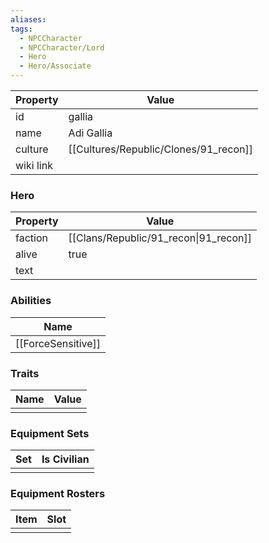 ```yaml
---
aliases: 
tags:
  - NPCCharacter
  - NPCCharacter/Lord
  - Hero
  - Hero/Associate
---
```


| Property  | Value        |
| :-------- | ------------ |
| id        | gallia       |
| name      | Adi Gallia   |
| culture   | [[Cultures/Republic/Clones/91_recon]] |
| wiki link |              |
### Hero
| Property | Value                                 |
| -------- | ------------------------------------- |
| faction  | [[Clans/Republic/91_recon\|91_recon]] |
| alive    | true                                  |
| text     |                                       |

### Abilities
|        Name        |
| :----------------: |
| [[ForceSensitive]] |

### Traits
| Name | Value |
| ---- | ----- |
|      |       |

### Equipment Sets
| Set | Is Civilian |
| --- | ----------- |
|     |             |

### Equipment Rosters
| Item | Slot |
| ---- | ---- |
|      |      |
